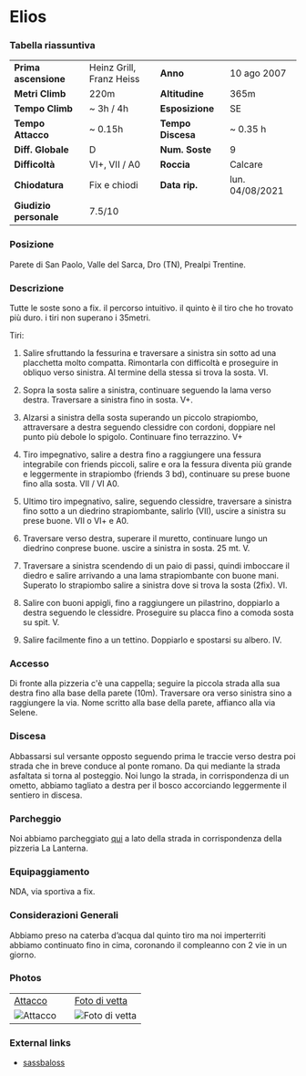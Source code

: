 Elios
===

### Tabella riassuntiva

|  	                            | 	  	                    |   				        | 	  		            | 
|-------------------------------|-------------------------- |---------------------------|-----------------------|
|**Prima ascensione** 		    | Heinz Grill, Franz Heiss  | **Anno**                  | 10 ago 2007           |
|**Metri Climb**		        |	220m	                | **Altitudine** 		    | 365m      	        |       
|**Tempo Climb**		        |   ~ 3h / 4h               | **Esposizione**		    |    SE       	        |
|**Tempo Attacco**		        |	~ 0.15h                 | **Tempo Discesa**		    | ~ 0.35 h              |
|**Diff. Globale**              |       D     	            | **Num. Soste**            |	9	      	        |
|**Difficoltà**		            | VI+, VII / A0    	        | **Roccia**		        | Calcare	            |
|**Chiodatura**		            |  Fix e chiodi             | **Data rip.**			    | lun. 04/08/2021       |
|**Giudizio personale**         |    7.5/10                 |                           |                       |


### Posizione
Parete di San Paolo, Valle del Sarca, Dro (TN), Prealpi Trentine.

### Descrizione
Tutte le soste sono a fix. il percorso intuitivo. il quinto è il tiro che ho trovato più duro. i tiri non superano i 35metri.

Tiri: 
1. Salire sfruttando la fessurina e traversare a sinistra sin sotto ad una placchetta molto compatta. Rimontarla con difficoltà e proseguire in obliquo verso sinistra. Al termine della stessa si trova la sosta. VI.

2. Sopra la sosta salire a sinistra, continuare seguendo la lama verso destra. Traversare a sinistra fino in sosta. V+.

3. Alzarsi a sinistra della sosta superando un piccolo strapiombo, attraversare a destra seguendo clessidre con cordoni, doppiare nel punto più debole lo spigolo. Continuare fino terrazzino. V+

4. Tiro impegnativo, salire a destra fino a raggiungere una fessura integrabile con friends piccoli, salire e ora la fessura diventa più grande e leggermente in strapiombo (friends 3 bd), continuare su prese buone fino alla sosta. VII / VI A0.

5. Ultimo tiro impegnativo, salire, seguendo clessidre, traversare a sinistra fino sotto a un diedrino strapiombante, salirlo (VII), uscire a sinistra su prese buone. VII o VI+ e A0.

6. Traversare verso destra, superare il muretto, continuare lungo un diedrino conprese buone. uscire a sinistra in sosta. 25 mt. V.

7. Traversare a sinistra scendendo di un paio di passi, quindi imboccare il diedro e salire arrivando a una lama strapiombante con buone mani. Superato lo strapiombo salire a sinistra dove si trova la sosta (2fix). VI.

8. Salire con buoni appigli, fino a raggiungere un pilastrino, doppiarlo a destra seguendo le clessidre. Proseguire su placca fino a comoda sosta su spit. V.

9. Salire facilmente fino a un tettino. Doppiarlo e spostarsi su albero. IV.

### Accesso
Di fronte alla pizzeria c'è una cappella; seguire la piccola strada alla sua destra fino alla base della parete (10m). Traversare ora verso sinistra sino a raggiungere la via. Nome scritto alla base della parete, affianco alla via Selene.

### Discesa
Abbassarsi sul versante opposto seguendo prima le traccie verso destra poi strada che in breve conduce al ponte romano. Da qui mediante la strada asfaltata si torna al posteggio. Noi lungo la strada, in corrispondenza di un ometto, abbiamo tagliato a destra per il bosco accorciando leggermente il sentiero in discesa.

### Parcheggio
Noi abbiamo parcheggiato [qui](https://goo.gl/maps/XJY8Ey59dzF6btUMA) a lato della strada in corrispondenza della pizzeria La Lanterna.

### Equipaggiamento
NDA, via sportiva a fix.

### Considerazioni Generali
Abbiamo preso na caterba d’acqua dal quinto tiro ma noi imperterriti abbiamo continuato fino in cima, coronando il compleanno con 2 vie in un giorno.

### Photos

|                                |                           |                            |
|:-------------------------------|:--------------------------|:---------------------------|
| [Attacco](https://bit.ly/2UQq3jL)   |    |   [Foto di vetta](https://bit.ly/38dNjLJ)  | 
| ![Attacco](https://bit.ly/2UQq3jL)   |    |  ![Foto di vetta](https://bit.ly/38fI2mF)  |


### External links
- [sassbaloss](https://www.sassbaloss.com/pagine/uscite/sanpaolo22/sanpaolo22.htm) 
